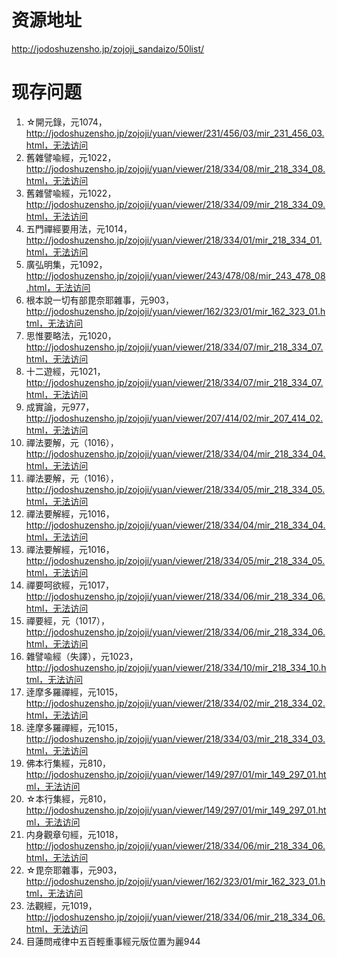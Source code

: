 # 资源地址
http://jodoshuzensho.jp/zojoji_sandaizo/50list/
# 现存问题
1. ☆開元錄，元1074，http://jodoshuzensho.jp/zojoji/yuan/viewer/231/456/03/mir_231_456_03.html，无法访问
2. 舊雜譬喩經，元1022，http://jodoshuzensho.jp/zojoji/yuan/viewer/218/334/08/mir_218_334_08.html，无法访问
3. 舊雜譬喩經，元1022，http://jodoshuzensho.jp/zojoji/yuan/viewer/218/334/09/mir_218_334_09.html，无法访问
4. 五門禪經要用法，元1014，http://jodoshuzensho.jp/zojoji/yuan/viewer/218/334/01/mir_218_334_01.html，无法访问
5. 廣弘明集，元1092，http://jodoshuzensho.jp/zojoji/yuan/viewer/243/478/08/mir_243_478_08.html，无法访问
6. 根本說一切有部毘奈耶雜事，元903，http://jodoshuzensho.jp/zojoji/yuan/viewer/162/323/01/mir_162_323_01.html，无法访问
7. 思惟要略法，元1020，http://jodoshuzensho.jp/zojoji/yuan/viewer/218/334/07/mir_218_334_07.html，无法访问
8. 十二遊經，元1021，http://jodoshuzensho.jp/zojoji/yuan/viewer/218/334/07/mir_218_334_07.html，无法访问
9. 成實論，元977，http://jodoshuzensho.jp/zojoji/yuan/viewer/207/414/02/mir_207_414_02.html，无法访问
10. 禪法要解，元（1016），http://jodoshuzensho.jp/zojoji/yuan/viewer/218/334/04/mir_218_334_04.html，无法访问
11. 禪法要解，元（1016），http://jodoshuzensho.jp/zojoji/yuan/viewer/218/334/05/mir_218_334_05.html，无法访问
12. 禪法要解經，元1016，http://jodoshuzensho.jp/zojoji/yuan/viewer/218/334/04/mir_218_334_04.html，无法访问
13. 禪法要解經，元1016，http://jodoshuzensho.jp/zojoji/yuan/viewer/218/334/05/mir_218_334_05.html，无法访问
14. 禪要呵欲經，元1017，http://jodoshuzensho.jp/zojoji/yuan/viewer/218/334/06/mir_218_334_06.html，无法访问
15. 禪要經，元（1017），http://jodoshuzensho.jp/zojoji/yuan/viewer/218/334/06/mir_218_334_06.html，无法访问
16. 雜譬喩經（失譯），元1023，http://jodoshuzensho.jp/zojoji/yuan/viewer/218/334/10/mir_218_334_10.html，无法访问
17. 逹摩多羅禪經，元1015，http://jodoshuzensho.jp/zojoji/yuan/viewer/218/334/02/mir_218_334_02.html，无法访问
18. 逹摩多羅禪經，元1015，http://jodoshuzensho.jp/zojoji/yuan/viewer/218/334/03/mir_218_334_03.html，无法访问
19. 佛本行集經，元810，http://jodoshuzensho.jp/zojoji/yuan/viewer/149/297/01/mir_149_297_01.html，无法访问
20. ☆本行集經，元810，http://jodoshuzensho.jp/zojoji/yuan/viewer/149/297/01/mir_149_297_01.html，无法访问
21. 内身觀章句經，元1018，http://jodoshuzensho.jp/zojoji/yuan/viewer/218/334/06/mir_218_334_06.html，无法访问
22. ☆毘奈耶雜事，元903，http://jodoshuzensho.jp/zojoji/yuan/viewer/162/323/01/mir_162_323_01.html，无法访问
23. 法觀經，元1019，http://jodoshuzensho.jp/zojoji/yuan/viewer/218/334/06/mir_218_334_06.html，无法访问
24. 目蓮問戒律中五百輕重事經元版位置为麗944
